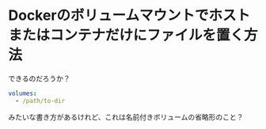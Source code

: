 # Dockerのボリュームマウントでホストまたはコンテナだけにファイルを置く方法

できるのだろうか？

```yaml
volumes:
  - /path/to-dir
```

みたいな書き方があるけれど、これは名前付きボリュームの省略形のこと？